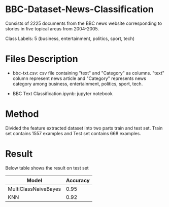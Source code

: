 # BBC-Dataset-News-Classification

Consists of 2225 documents from the BBC news website corresponding to stories in five topical areas from 2004-2005.

Class Labels: 5 (business, entertainment, politics, sport, tech)


# Files Description

* bbc-txt.csv: csv file containing "text" and "Category" as columns. "text" column represent news article and "Category" represents news category among business, entertainment, politics, sport, tech.


* BBC Text Classification.ipynb: jupyter notebook 


# Method

Divided the feature extracted dataset into two parts train and test set. Train set contains 1557 examples and Test set contains 668 examples. 

# Result

Below table shows the result on test set

Model | Accuracy
--------- | ---------
MultiClassNaiveBayes | 0.95
KNN  | 0.92
